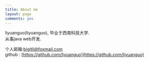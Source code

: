 ```yaml
---
title: About me
layout: page
comments: yes
---
```

  
liyuanguo(liyuanguo), 毕业于西南科技大学.      
从事java web开发.            

个人邮箱:bigitli@foxmail.com     
github : [https://github.com/liyuanguo](https://github.com/liyuanguo)      